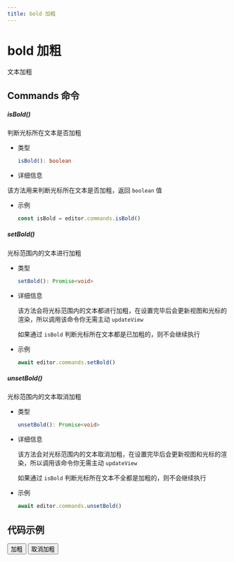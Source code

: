 ```yaml
---
title: bold 加粗
---
```


# bold 加粗

文本加粗

## Commands 命令

##### isBold()

判断光标所在文本是否加粗

- 类型

  ```ts
  isBold(): boolean
  ```

- 详细信息

该方法用来判断光标所在文本是否加粗，返回 `boolean` 值

- 示例

  ```ts
  const isBold = editor.commands.isBold()
  ```

##### setBold()

光标范围内的文本进行加粗

- 类型

  ```ts
  setBold(): Promise<void>
  ```

- 详细信息

  该方法会将光标范围内的文本都进行加粗，在设置完毕后会更新视图和光标的渲染，所以调用该命令你无需主动 `updateView`

  如果通过 `isBold` 判断光标所在文本都是已加粗的，则不会继续执行

- 示例

  ```ts
  await editor.commands.setBold()
  ```

##### unsetBold()

光标范围内的文本取消加粗

- 类型

  ```ts
  unsetBold(): Promise<void>
  ```

- 详细信息

  该方法会对光标范围内的文本取消加粗，在设置完毕后会更新视图和光标的渲染，所以调用该命令你无需主动 `updateView`

  如果通过 `isBold` 判断光标所在文本不全都是加粗的，则不会继续执行

- 示例

  ```ts
  await editor.commands.unsetBold()
  ```

## 代码示例

<div style="margin:0 0 10px 0">
  <button class="demo-button" @click="editor?.commands.setBold()">加粗</button>
  <button class="demo-button" @click="editor?.commands.unsetBold()">取消加粗</button>
</div>
<div ref="editorRef" style="width:100%;height:100px;"></div>

<script lang="ts" setup>
  import { useData } from 'vitepress'
  import { onMounted, watch, ref, onBeforeUnmount } from "vue"
  import { Editor } from "../../../lib/kaitify-core.es.js"

  const { isDark } = useData()
  const editorRef = ref<HtmlElement | undefined>()
  const editor = ref<Editor | undefined>()

  onMounted(async ()=>{
    editor.value = await Editor.configure({
      el: editorRef.value,
      value: '我是一段文本，我是一段文本，我是一段文本，我是一段文本，我是一段文本，我是一段文本，我是一段文本，我是一段文本',
      dark: isDark.value,
      placeholder:'请输入正文...'
    })
  })

  onBeforeUnmount(()=>{
    editor.value?.destroy()
  })

  watch(()=>isDark.value,newVal=>{
    if(editor.value){
        editor.value.setDark(isDark.value)
    }
  })
</script>
